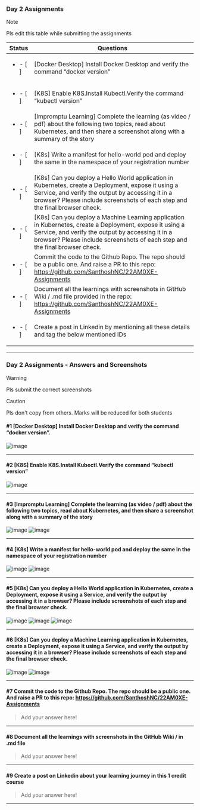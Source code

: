 ### Day 2 Assignments

> [!NOTE]
> Pls edit this table while submitting the assignments

| Status         | Questions     | 
|----------------|---------------|
| <ul><li>- [ ] </li></ul> | [Docker Desktop] Install Docker Desktop and verify the command “docker version” |
| <ul><li>- [ ] </li></ul> | [K8S] Enable K8S.Install Kubectl.Verify the command “kubectl version” |
| <ul><li>- [ ] </li></ul> | [Impromptu Learning] Complete the learning (as video / pdf) about the following two topics, read about Kubernetes, and then share a screenshot along with a summary of the story |
| <ul><li>- [ ] </li></ul> | [K8s] Write a manifest for hello-world pod and deploy the same in the namespace of your registration number |
| <ul><li>- [ ] </li></ul> | [K8s] Can you deploy a Hello World application in Kubernetes, create a Deployment, expose it using a Service, and verify the output by accessing it in a browser? Please include screenshots of each step and the final browser check. |
| <ul><li>- [ ] </li></ul> | [K8s] Can you deploy a Machine Learning application in Kubernetes, create a Deployment, expose it using a Service, and verify the output by accessing it in a browser? Please include screenshots of each step and the final browser check.  |
| <ul><li>- [ ] </li></ul> | Commit the code to the Github Repo. The repo should be a public one. And raise a PR to this repo: https://github.com/SanthoshNC/22AM0XE-Assignments |
| <ul><li>- [ ] </li></ul> | Document all the learnings with screenshots in GitHub Wiki / .md file provided in the repo: https://github.com/SanthoshNC/22AM0XE-Assignments |
| <ul><li>- [ ] </li></ul> | Create a post in Linkedin by mentioning all these details and tag the below mentioned IDs |

***

### Day 2 Assignments - Answers and Screenshots

> [!WARNING]
> Pls submit the correct screenshots

> [!CAUTION]
> Pls don't copy from others. Marks will be reduced for both students

#### #1 [Docker Desktop] Install Docker Desktop and verify the command “docker version”.
![image](https://github.com/user-attachments/assets/0e49cc9f-5f05-4b67-a463-bf4339eac36e)


***

#### #2 [K8S] Enable K8S.Install Kubectl.Verify the command “kubectl version”
![image](https://github.com/user-attachments/assets/9903d678-37ef-4879-bb86-974e69d3f52e)



***

#### #3 [Impromptu Learning] Complete the learning (as video / pdf) about the following two topics, read about Kubernetes, and then share a screenshot along with a summary of the story
![image](https://github.com/user-attachments/assets/c32fc9d4-0b39-4d46-a4d4-471e4e657f79)
![image](https://github.com/user-attachments/assets/9d70fc22-fa63-43f7-b255-c02f422c7761)



***

#### #4 [K8s] Write a manifest for hello-world pod and deploy the same in the namespace of your registration number
![image](https://github.com/user-attachments/assets/c40f969c-a86c-4da3-b6de-7bf3dfbbce55)
![image](https://github.com/user-attachments/assets/9d515b15-a40c-44e7-ab24-c5a164634126)



***

#### #5 [K8s] Can you deploy a Hello World application in Kubernetes, create a Deployment, expose it using a Service, and verify the output by accessing it in a browser? Please include screenshots of each step and the final browser check.
![image](https://github.com/user-attachments/assets/5b94e1e0-c67f-4668-83a0-b0b6b8421668)
![image](https://github.com/user-attachments/assets/a534bc1a-8660-4bf6-8c72-d660d82b2ff8)
![image](https://github.com/user-attachments/assets/3938cb88-1b8c-472c-a79e-ab1d478ba505)


***

#### #6 [K8s] Can you deploy a Machine Learning application in Kubernetes, create a Deployment, expose it using a Service, and verify the output by accessing it in a browser? Please include screenshots of each step and the final browser check.
![image](https://github.com/user-attachments/assets/d26e4a03-c924-4a1c-a1c4-9645474a535c)
 ![image](https://github.com/user-attachments/assets/aceb85be-8c71-4531-aa87-44a126b0402c)


***

#### #7 Commit the code to the Github Repo. The repo should be a public one. And raise a PR to this repo: https://github.com/SanthoshNC/22AM0XE-Assignments
> Add your answer here!

***

#### #8 Document all the learnings with screenshots in the GitHub Wiki / in .md file
> Add your answer here!

***

#### #9 Create a post on Linkedin about your learning journey in this 1 credit course
> Add your answer here!

***

